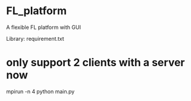 # FL_platform
A flexible FL platform with GUI

Library: requirement.txt

# only support 2 clients with a server now
mpirun -n 4 python main.py  
